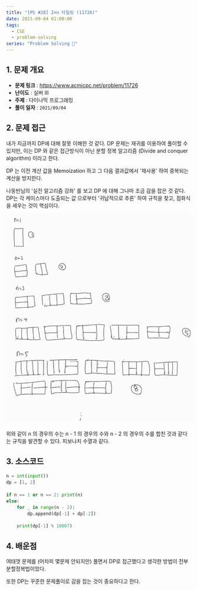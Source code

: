 ```yaml
---
title: "[PS #28] 2×n 타일링 (11726)"
date: 2021-09-04 01:00:00
tags:
  - CSE
  - problem-solving
series: "Problem Solving 🤔"
---
```


## 1. 문제 개요

- **문제 링크** : https://www.acmicpc.net/problem/11726
- **난이도** : 실버 III
- **주제** : 다이나믹 프로그래밍
- **풀이 일자** : `2021/09/04`

## 2. 문제 접근

내가 지금까지 DP에 대해 잘못 이해한 것 같다. DP 문제는 재귀를 이용하여 풀이할 수 있지만, 이는 DP 와 같은 접근방식이 아닌 분할 정복 알고리즘 (Divide and conquer algorithm) 이라고 한다.

DP 는 이전 계산 값을 Memoization 하고 그 다음 결과값에서 '재사용' 하여 중복되는 계산을 방지한다.

나동빈님의 '실전 알고리즘 강좌' 를 보고 DP 에 대해 그나마 조금 감을 잡은 것 같다. DP는 각 케이스마다 도출되는 값 으로부터 '귀납적으로 추론' 하여 규칙을 찾고, 점화식을 세우는 것이 핵심이다.

![](./1.png)

위와 같이 n 의 경우의 수는 n - 1 의 경우의 수와 n - 2 의 경우의 수를 합친 것과 같다는 규칙을 발견할 수 있다. 피보나치 수열과 같다.

## 3. 소스코드

```python
n = int(input())
dp = [1, 2]

if n == 1 or n == 2: print(n)
else:
    for _ in range(n - 2):
        dp.append(dp[-1] + dp[-2])

    print(dp[-1] % 10007)
```

## 4. 배운점

여태껏 문제를 (어차피 몇문제 안되지만) 풀면서 DP로 접근했다고 생각한 방법이 전부 분할정복법이었다.

또한 DP는 꾸준한 문제풀이로 감을 잡는 것이 중요하다고 한다.
